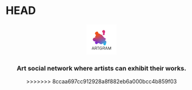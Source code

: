 #  HEAD

<div align="center">
  <a href="https://github.com/Openbank-Java-Bootcamp/Luci-Artgram-Client">
    <img src="./public/ARTGRAM.png" alt="Logo" width="80" height="80">
  </a>

<h3 align="center">Art social network where artists can exhibit their works.</h3>
>>>>>>> 8ccaa697cc912928a8f882eb6a000bcc4b859f03
